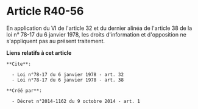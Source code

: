 # Article R40-56

En application du VI de l'article 
  <font>
32 et du dernier alinéa de l'article 
  <font>
38 de la loi n° 78-17 du 6 janvier 1978, les droits d'information et d'opposition ne s'appliquent pas au présent traitement.
</font></font>

**Liens relatifs à cet article**

	**Cite**:

	  - Loi n°78-17 du 6 janvier 1978 - art. 32
	  - Loi n°78-17 du 6 janvier 1978 - art. 38

	**Créé par**:

	  - Décret n°2014-1162 du 9 octobre 2014 - art. 1
